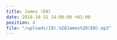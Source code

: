 ```yaml
---
title: James (EN)
date: 2018-10-31 14:00:00 +01:00
position: 4
file: "/uploads/19).%20James%20(EN).mp3"
---
```


